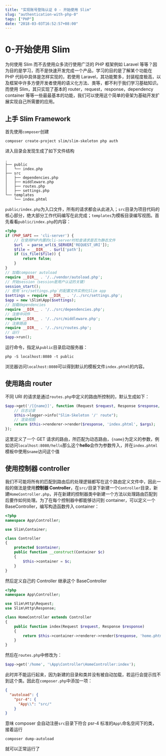 ```yaml
---
title: "实现账号登陆认证 0 - 开始使用 Slim"
slug: "authentication-with-php-0"
tags: ["PHP"]
date: "2018-03-03T16:52:57+08:00"
---
```


# 0-开始使用 Slim

为何使用 Slim 而不去使用众多流行使用广泛的 PHP 框架例如 Laravel 等等？因为目的是学习，而不是快速开发完成一个产品，学习的目的是了解某个功能在 PHP 代码中具体是怎样实现的，若使用 Laravel，其功能繁多，封装程度极高，以及框架中许多方便开发者使用的语义化方法、类等，都不利于我们学习基础知识。而使用 Slim，其只实现了基本的 router，request，response，dependency container 等等一些最最基本的功能，我们可以使用这个简单的骨架为基础开发扩展实现自己所需要的应用。

## 上手 Slim Framework

首先使用`composer`创建

```
composer create-project slim/slim-skeleton php auth
```

进入目录会发现生成了如下文件结构

```
.
├── public
│   └── index.php
├── src
│   ├── dependencies.php
│   ├── middleware.php
│   ├── routes.php
│   ├── settings.php
└── templates
    └── index.phtml
```

`public/index.php`为入口文件，所有的请求都会从此进入；`src`目录为项目代码的核心部分，绝大部分工作代码编写在此完成；`templates`为模板目录编写视图。首先看看`public/index.php`的内容：

```php
<?php
if (PHP_SAPI == 'cli-server') {
    // 在使用PHP内置的cli-server时检查请求是否为静态文件
    $url  = parse_url($_SERVER['REQUEST_URI']);
    $file = __DIR__ . $url['path'];
    if (is_file($file)) {
        return false;
    }
}
// 加载composer autoload
require __DIR__ . '/../vendor/autoload.php';
// 开始session（session是用户认证的关键）
session_start();
// 使用`src/settings.php`的配置文件实例化Slim app
$settings = require __DIR__ . '/../src/settings.php';
$app = new \Slim\App($settings);
// 加载dependencies
require __DIR__ . '/../src/dependencies.php';
// 注册中间件
require __DIR__ . '/../src/middleware.php';
// 注册路由
require __DIR__ . '/../src/routes.php';
// 运行
$app->run();
```

运行命令，指定从`public`目录启动服务器：

```
php -S localhost:8080 -t public
```

浏览器访问`localhost:8080`可以得到默认的模板文件`index.phtml`的内容。

## 使用路由 router

不同 URI 的请求是通过`routes.php`中定义的路由所控制的，默认生成如下：

```php
$app->get('/[{name}]', function (Request $request, Response $response, array $args) {
    // 日志记录
    $this->logger->info("Slim-Skeleton '/' route");
    // 渲染视图
    return $this->renderer->render($response, 'index.phtml', $args);
});
```

这里定义了一个 GET 请求的路由，所匹配为动态路由，`{name}`为定义的参数，例如访问`localhost:8080/hello`那么这个**hello**会作为参数传入，并在`index.phtml`模板中使用`$name`访问这个值

## 使用控制器 controller

我们不可能将所有的匹配到路由后的处理逻辑都写在这个路由定义文件中，因此一般的做法是使用**控制器 Controller**，在`src/`目录下新建一个`Controller`目录，新建`HomeController.php`，并在新建的控制器类中新建一个方法以处理路由匹配到后要作如何处理。为了在每个控制器中都能够访问到 container，可以定义一个 BaseController，编写构造函数传入 container：

```php
<?php
namespace App\Controller;

use Slim\Container;

class Controller
{
    protected $container;
    public function __construct(Container $c)
    {
        $this->container = $c;
    }
}
```

然后定义自己的 Controller 继承这个 BaseController

```php
<?php
namespace App\Controller;

use Slim\Http\Request;
use Slim\Http\Response;

class HomeController extends Controller
{
    public function index(Request $request, Response $response)
    {
        return $this->container->renderer->render($response, 'home.phtml', $args);
    }
}
```

然后在`routes.php`中修改为：

```php
$app->get('/home', '\App\Controller\HomeController:index');
```

此时并不能运行起来，因为新建的目录和类并没有被自动加载，若运行会提示找不到这个类。因此在`composer.php`中添加一项：

```json
{
  "autoload": {
    "psr-4": {
      "App\\": "src/"
    }
}
```

意味 composer 会自动注册`src`目录下符合 psr-4 标准的`App\`命名空间下的类，接着运行

```
composer dump-autoload
```

就可以正常运行了
